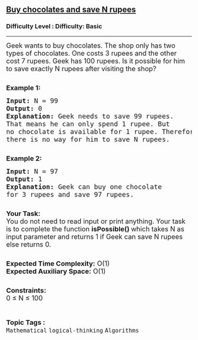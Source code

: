 <h2><a href="https://www.geeksforgeeks.org/problems/azad-and-chocolates4845/1?page=31&difficulty=Basic&status=unsolved,attempted&sortBy=accuracy">Buy chocolates and save N rupees</a></h2><h3>Difficulty Level : Difficulty: Basic</h3><hr><div class="problems_problem_content__Xm_eO"><p><span style="font-size:18px">Geek wants to buy chocolates. The shop only has two types of chocolates. One costs 3 rupees and the other cost 7 rupees. Geek has 100 rupees. Is it possible for him to save exactly N rupees after visiting the shop?</span></p>

<p><br>
<span style="font-size:18px"><strong>Example 1:</strong></span></p>

<pre><span style="font-size:18px"><strong>Input:</strong> N = 99
<strong>Output:</strong> 0
<strong>Explanation: </strong>Geek needs to save 99 rupees. 
That means he can only spend 1 rupee. But 
no chocolate is available for 1 rupee. Therefore 
there is no way for him to save N rupees. </span></pre>

<p><br>
<span style="font-size:18px"><strong>Example 2:</strong></span></p>

<pre><span style="font-size:18px"><strong>Input:</strong> N = 97
<strong>Output:</strong> 1
<strong>Explanation:</strong> Geek can buy one chocolate 
for 3 rupees and save 97 rupees.</span></pre>

<p><br>
<span style="font-size:18px"><strong>Your Task:</strong><br>
You do not need to read input or print anything. Your task is to complete the function <strong>isPossible() </strong>which takes N as input parameter and returns 1 if Geek can save N rupees else returns 0.</span></p>

<p><br>
<span style="font-size:18px"><strong>Expected Time Complexity:</strong> O(1)<br>
<strong>Expected Auxiliary Space:</strong> O(1)</span></p>

<p><br>
<span style="font-size:18px"><strong>Constraints:</strong><br>
0 ≤ N ≤ 100</span></p>
</div><br><p><span style=font-size:18px><strong>Topic Tags : </strong><br><code>Mathematical</code>&nbsp;<code>logical-thinking</code>&nbsp;<code>Algorithms</code>&nbsp;